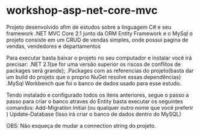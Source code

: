 # workshop-asp-net-core-mvc


Projeto desenvolvido afim de estudos sobre a linguagem C# e seu framework .NET MVC Core 2.1 junto da ORM Entity Framework e o MySql
o projeto consiste em um CRUD de vendas simples, onde possui pagina de vendas, vendedores e departamentos

Para executar basta baixar o projeto no seu computador e instalar você irá precisar:
.NET 2.1(se for uma versão superior os riscos de conflitos de packages será grande);
.Packages com as referencias do projeto(basta dar um build do projeto que o proprio NuGet resolve essas dependências)
.MySql Workbench que foi o banco de dados usado para esse estudo.

Tendo instalado e configurado todos os itens anteriores, segue o passo a passo para criar o banco atraves do Entity basta executar os seguintes comandos:
Add-Migration Initial (ou qualquer outro nome que você preferir )
Update-Database  (Isso irá criar o banco de dados dentro do MySQL)

OBS: Não esqueça de mudar a connection string do projeto.
